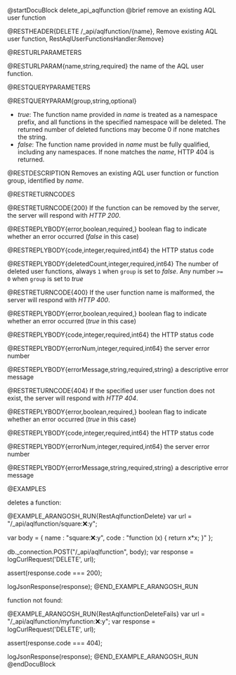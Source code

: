 
@startDocuBlock delete_api_aqlfunction
@brief remove an existing AQL user function

@RESTHEADER{DELETE /_api/aqlfunction/{name}, Remove existing AQL user function, RestAqlUserFunctionsHandler:Remove}

@RESTURLPARAMETERS

@RESTURLPARAM{name,string,required}
the name of the AQL user function.

@RESTQUERYPARAMETERS

@RESTQUERYPARAM{group,string,optional}
- *true*: The function name provided in *name* is treated as
  a namespace prefix, and all functions in the specified namespace will be deleted.
  The returned number of deleted functions may become 0 if none matches the string.
- *false*: The function name provided in *name* must be fully
  qualified, including any namespaces. If none matches the *name*, HTTP 404 is returned.

@RESTDESCRIPTION
Removes an existing AQL user function or function group, identified by *name*.

@RESTRETURNCODES

@RESTRETURNCODE{200}
If the function can be removed by the server, the server will respond with
*HTTP 200*.

@RESTREPLYBODY{error,boolean,required,}
boolean flag to indicate whether an error occurred (*false* in this case)

@RESTREPLYBODY{code,integer,required,int64}
the HTTP status code

@RESTREPLYBODY{deletedCount,integer,required,int64}
The number of deleted user functions, always `1` when `group` is set to *false*.
Any number `>= 0` when `group` is set to *true*

@RESTRETURNCODE{400}
If the user function name is malformed, the server will respond with *HTTP 400*.

@RESTREPLYBODY{error,boolean,required,}
boolean flag to indicate whether an error occurred (*true* in this case)

@RESTREPLYBODY{code,integer,required,int64}
the HTTP status code

@RESTREPLYBODY{errorNum,integer,required,int64}
the server error number

@RESTREPLYBODY{errorMessage,string,required,string}
a descriptive error message

@RESTRETURNCODE{404}
If the specified user user function does not exist, the server will respond with *HTTP 404*.

@RESTREPLYBODY{error,boolean,required,}
boolean flag to indicate whether an error occurred (*true* in this case)

@RESTREPLYBODY{code,integer,required,int64}
the HTTP status code

@RESTREPLYBODY{errorNum,integer,required,int64}
the server error number

@RESTREPLYBODY{errorMessage,string,required,string}
a descriptive error message

@EXAMPLES

deletes a function:

@EXAMPLE_ARANGOSH_RUN{RestAqlfunctionDelete}
  var url = "/_api/aqlfunction/square::x::y";

  var body = {
    name : "square::x::y",
    code : "function (x) { return x*x; }"
  };

  db._connection.POST("/_api/aqlfunction", body);
  var response = logCurlRequest('DELETE', url);

  assert(response.code === 200);

  logJsonResponse(response);
@END_EXAMPLE_ARANGOSH_RUN

function not found:

@EXAMPLE_ARANGOSH_RUN{RestAqlfunctionDeleteFails}
  var url = "/_api/aqlfunction/myfunction::x::y";
  var response = logCurlRequest('DELETE', url);

  assert(response.code === 404);

  logJsonResponse(response);
@END_EXAMPLE_ARANGOSH_RUN
@endDocuBlock
